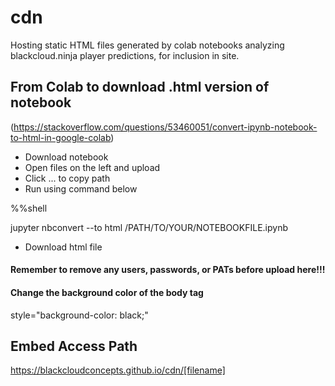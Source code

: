 # cdn
Hosting static HTML files generated by colab notebooks analyzing blackcloud.ninja player predictions, for inclusion in site.

## From Colab to download .html version of notebook

(https://stackoverflow.com/questions/53460051/convert-ipynb-notebook-to-html-in-google-colab)

* Download notebook
* Open files on the left and upload
* Click ... to copy path
* Run using command below

%%shell

jupyter nbconvert --to html /PATH/TO/YOUR/NOTEBOOKFILE.ipynb

* Download html file

#### Remember to remove any users, passwords, or PATs before upload here!!!

#### Change the background color of the body tag
style="background-color: black;"

## Embed Access Path
https://blackcloudconcepts.github.io/cdn/[filename]
